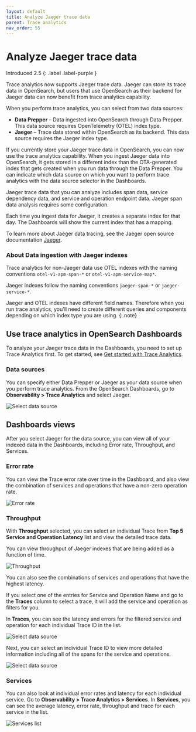 ```yaml
---
layout: default
title: Analyze Jaeger trace data 
parent: Trace analytics
nav_order: 55
---
```


# Analyze Jaeger trace data

Introduced 2.5
{: .label .label-purple }

Trace analytics now supports Jaeger trace data. Jaeger can store its trace data in OpenSearch, but users that use OpenSearch as their backend for Jaeger data can now benefit from trace analytics capability.

When you perform trace analytics, you can select from two data sources:

- **Data Prepper** – Data ingested into OpenSearch through Data Prepper. This data source requires OpenTelemetry (OTEL) index type.
- **Jaeger** – Trace data stored within OpenSearch as its backend. This data source requires the Jaeger index type.

If you currently store your Jaeger trace data in OpenSearch, you can now use the trace analytics capability. When you ingest Jaeger data into OpenSearch, it gets stored in a different index than the OTA-generated index that gets created when you run data through the Data Prepper. You can indicate which data source on which you want to perform trace analytics with the data source selector in the Dashboards.

Jaeger trace data that you can analyze includes span data, service dependency data, and service and operation endpoint data. Jaeger span data analysis requires some configuration.

Each time you ingest data for Jaeger, it creates a separate index for that day. The Dashboards will show the current index that has a mapping.

To learn more about Jaeger data tracing, see the Jaeger open source documentation [Jaeger](https://www.jaegertracing.io/).

<!-- need more details from engineer or PM for how they would be able to switch from different indexes to display in the Dashboards Data selector menu.-->

### About Data ingestion with Jaeger indexes

Trace analytics for non-Jaeger data use OTEL indexes with the naming conventions `otel-v1-apm-span-*` or `otel-v1-apm-service-map*`.

Jaeger indexes follow the naming conventions `jaeger-span-*` or `jaeger-service-*`.

Jaeger and OTEL indexes have different field names. Therefore when you run trace analytics, you'll need to create different queries and components depending on which index type you are using.
{:.note}

<!-- Need info to confirm usage of query or aggregations on nested objects. can they also enable them with --es.tags-as-fields.all=true ?
-->


## Use trace analytics in OpenSearch Dashboards

To analyze your Jaeger trace data in the Dashboards, you need to set up Trace Analytics first. To get started, see [Get started with Trace Analytics]({{site.url}}{{site.baseurl}}/observability-plugin/trace/get-started/).

### Data sources

You can specify either Data Prepper or Jaeger as your data source when you perform trace analytics.
From the OpenSearch Dashboards, go to **Observability > Trace Analytics** and select Jaeger.

![Select data source]({{site.url}}{{site.baseurl}}/images/trace-analytics/select-data.png)

## Dashboards views

After you select Jaeger for the data source, you can view all of your indexed data in the Dashboards, including Error rate, Throughput, and Services.
### Error rate

You can view the Trace error rate over time in the Dashboard, and also view the combination of services and operations that have a non-zero operation rate.

![Error rate]({{site.url}}{{site.baseurl}}/images/trace-analytics/error-rate.png)

### Throughput

With **Throughput** selected, you can select an individual Trace from **Top 5 Service and Operation Latency** list and view the detailed trace data.

You can view throughput of Jaeger indexes that are being added as a function of time.

![Throughput]({{site.url}}{{site.baseurl}}/images/trace-analytics/throughput.png)

You can also see the combinations of services and operations that have the highest latency.

If you select one of the entries for Service and Operation Name and go to the **Traces** column to select a trace, it will add the service and operation as filters for you.

In **Traces**, you can see the latency and errors for the filtered service and operation for each individual Trace ID in the list.

![Select data source]({{site.url}}{{site.baseurl}}/images/trace-analytics/service-trace-data.png)

Next, you can select an individual Trace ID to view more detailed information including all of the spans for the service and operations.

![Select data source]({{site.url}}{{site.baseurl}}/images/trace-analytics/trace-details.png)

### Services

You can also look at individual error rates and latency for each individual service. Go to **Observability > Trace Analytics > Services**. In **Services**, you can see the average latency, error rate, throughput and trace for each service in the list.

![Services list]({{site.url}}{{site.baseurl}}/images/trace-analytics/services-jaeger.png)

